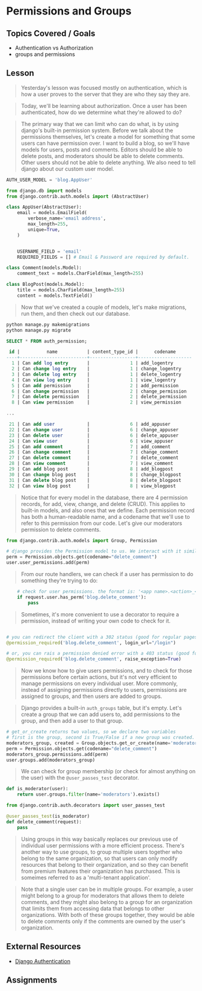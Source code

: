 # Permissions and Groups


## Topics Covered / Goals
- Authentication vs Authorization
- groups and permissions

## Lesson

> Yesterday's lesson was focused mostly on authentication, which is how a user proves to the server that they are who they say they are.

> Today, we'll be learning about authorization. Once a user has been authenticated, how do we determine what they're allowed to do? 

> The primary way that we can limit who can do what, is by using django's built-in permission system. Before we talk about the permissions themselves, let's create a model for something that some users can have permission over. I want to build a blog, so we'll have models for users, posts and comments. Editors should be able to delete posts, and moderators should be able to delete comments. Other users should not be able to delete anything. We also need to tell django about our custom user model.

```python
AUTH_USER_MODEL = 'blog.AppUser'
```

```python
from django.db import models
from django.contrib.auth.models import (AbstractUser)

class AppUser(AbstractUser):
    email = models.EmailField(
        verbose_name='email address',
        max_length=255,
        unique=True,
    )


    USERNAME_FIELD = 'email'
    REQUIRED_FIELDS = [] # Email & Password are required by default.

class Comment(models.Model):
    comment_text = models.CharField(max_length=255)

class BlogPost(models.Model):
    title = models.CharField(max_length=255)
    content = models.TextField()
```

> Now that we've created a couple of models, let's make migrations, run them, and then check out our database.

```bash
python manage.py makemigrations
python manage.py migrate
```

```sql
SELECT * FROM auth_permission;

 id |          name           | content_type_id |      codename      
----+-------------------------+-----------------+--------------------
  1 | Can add log entry       |               1 | add_logentry
  2 | Can change log entry    |               1 | change_logentry
  3 | Can delete log entry    |               1 | delete_logentry
  4 | Can view log entry      |               1 | view_logentry
  5 | Can add permission      |               2 | add_permission
  6 | Can change permission   |               2 | change_permission
  7 | Can delete permission   |               2 | delete_permission
  8 | Can view permission     |               2 | view_permission

...

 21 | Can add user            |               6 | add_appuser
 22 | Can change user         |               6 | change_appuser
 23 | Can delete user         |               6 | delete_appuser
 24 | Can view user           |               6 | view_appuser
 25 | Can add comment         |               7 | add_comment
 26 | Can change comment      |               7 | change_comment
 27 | Can delete comment      |               7 | delete_comment
 28 | Can view comment        |               7 | view_comment
 29 | Can add blog post       |               8 | add_blogpost
 30 | Can change blog post    |               8 | change_blogpost
 31 | Can delete blog post    |               8 | delete_blogpost
 32 | Can view blog post      |               8 | view_blogpost
```

> Notice that for every model in the database, there are 4 permission records, for add, view, change, and delete (CRUD). This applies to built-in models, and also ones that we define. Each permission record has both a human-readable name, and a codename that we'll use to refer to this permission from our code. Let's give our moderators permission to delete comments. 

```python
from django.contrib.auth.models import Group, Permission

# django provides the Permission model to us. We interact with it similarly to other models.
perm = Permission.objects.get(codename="delete_comment")
user.user_permissions.add(perm)
```

> From our route handlers, we can check if a user has permission to do something they're trying to do:

```python
    # check for user permissions. the format is: '<app name>.<action>_<model>' 
    if request.user.has_perm('blog.delete_comment'):
        pass

```

> Sometimes, it's more convenient to use a decorator to require a permission, instead of writing your own code to check for it.

```python

# you can redirect the client with a 302 status (good for regular pages)
@permission_required('blog.delete_comment', login_url="/login")

# or, you can rais a permission denied error with a 403 status (good for AJAX requests)
@permission_required('blog.delete_comment', raise_exception=True)
```

> Now we know how to give users permissions, and to check for those permissions before certain actions, but it's not very efficient to manage permissions on every individual user. More commonly, instead of assigning permissions directly to users, permissions are assigned to groups, and then users are added to groups.  

> Django provides a built-in `auth_groups` table, but it's empty. Let's create a group that we can add users to, add permissions to the group, and then add a user to that group.

```python
# get_or_create returns two values, so we declare two variables
# first is the group, second is True/False if a new group was created.
moderators_group, created = Group.objects.get_or_create(name='moderators')
perm = Permission.objects.get(codename="delete_comment")
moderators_group.permissions.add(perm)
user.groups.add(moderators_group)
```



> We can check for group membership (or check for almost anything on the user) with the `@user_passes_test` decorator.

```python
def is_moderator(user):
    return user.groups.filter(name='moderators').exists()

from django.contrib.auth.decorators import user_passes_test

@user_passes_test(is_moderator)
def delete_comment(request):
    pass
```

> Using groups in this way basically replaces our previous use of individual user permissions with a more efficient process. There's another way to use groups, to group multiple users together who belong to the same organization, so that users can only modify resources that belong to their organization, and so they can benefit from premium features their organization has purchased. This is someimes referred to as a 'multi-tenant application'. 

> Note that a single user can be in multiple groups. For example, a user might belong to a group for moderators that allows them to delete comments, and they might also belong to a group for an organization that limits them from accessing data that belongs to other organizations. With both of these groups together, they would be able to delete comments only if the comments are owned by the user's organization. 
 
## External Resources
- [Django Authentication](https://docs.djangoproject.com/en/4.0/topics/auth/default/)

## Assignments


